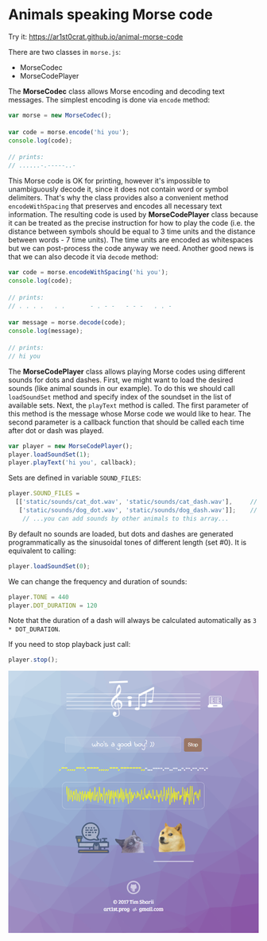 # Animals speaking Morse code

Try it: https://ar1st0crat.github.io/animal-morse-code

There are two classes in ```morse.js```:
* MorseCodec
* MorseCodePlayer

The **MorseCodec** class allows Morse encoding and decoding text messages.
The simplest encoding is done via ```encode``` method:

```JavaScript
var morse = new MorseCodec();

var code = morse.encode('hi you');
console.log(code);

// prints:
// ......-.-----..-
```

This Morse code is OK for printing, however it's impossible to unambiguously decode it, since it does not contain word or symbol delimiters. That's why the class provides also a convenient method ```encodeWithSpacing``` that preserves and encodes all necessary text information. The resulting code is used by **MorseCodePlayer** class because it can be treated as the precise instruction for how to play the code (i.e. the distance between symbols should be equal to 3 time units and the distance between words - 7 time units). The time units are encoded as whitespaces but we can post-process the code anyway we need. Another good news is that we can also decode it via ```decode``` method:

```JavaScript
var code = morse.encodeWithSpacing('hi you');
console.log(code);

// prints:
// . . . .   . .       - . - -   - - -   . . -

var message = morse.decode(code);
console.log(message);

// prints:
// hi you
```


The **MorseCodePlayer** class allows playing Morse codes using different sounds for dots and dashes. First, we might want to load the desired sounds (like animal sounds in our example). To do this we should call ```loadSoundSet``` method and specify index of the soundset in the list of available sets. Next, the ```playText``` method is called. The first parameter of this method is the message whose Morse code we would like to hear. The second parameter is a callback function that should be called each time after dot or dash was played.

```JavaScript
var player = new MorseCodePlayer();
player.loadSoundSet(1);
player.playText('hi you', callback);
```

Sets are defined in variable ```SOUND_FILES```:

```JavaScript
player.SOUND_FILES = 
  [['static/sounds/cat_dot.wav', 'static/sounds/cat_dash.wav'],     // set #1
   ['static/sounds/dog_dot.wav', 'static/sounds/dog_dash.wav']];    // set #2
    // ...you can add sounds by other animals to this array...
```

By default no sounds are loaded, but dots and dashes are generated programmatically as the sinusoidal tones of different length (set #0). It is equivalent to calling:

```JavaScript
player.loadSoundSet(0);
```

We can change the frequency and duration of sounds:

```JavaScript
player.TONE = 440
player.DOT_DURATION = 120
```

Note that the duration of a dash will always be calculated automatically as ```3 * DOT_DURATION```.

If you need to stop playback just call:

```JavaScript
player.stop();
```


![pic1](https://github.com/ar1st0crat/animal-morse-code/blob/master/static/images/screenshot.png)